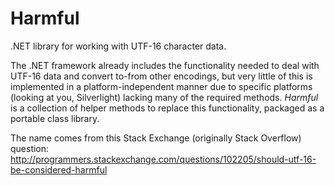 Harmful
=======

.NET library for working with UTF-16 character data.

The .NET framework already includes the functionality needed to deal with UTF-16 data and convert to-from other encodings, but very little of this is implemented in a platform-independent manner due to specific platforms (looking at you, Silverlight) lacking many of the required methods. *Harmful* is a collection of helper methods to replace this functionality, packaged as a portable class library.

The name comes from this Stack Exchange (originally Stack Overflow) question: http://programmers.stackexchange.com/questions/102205/should-utf-16-be-considered-harmful
